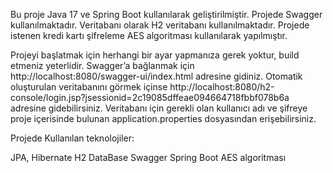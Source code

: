 Bu proje Java 17 ve Spring Boot kullanılarak geliştirilmiştir. Projede Swagger kullanılmaktadır. Veritabanı olarak H2 veritabanı kullanılmaktadır.  Projede istenen kredi kartı şifreleme AES algoritması kullanılarak yapılmıştır.

Projeyi başlatmak için herhangi bir ayar yapmanıza gerek yoktur, build etmeniz yeterlidir. Swagger’a bağlanmak için http://localhost:8080/swagger-ui/index.html adresine gidiniz. Otomatik oluşturulan veritabanını görmek içinse http://localhost:8080/h2-console/login.jsp?jsessionid=2c19085dffeae094664718fbbf078b6a adresine gidebilirsiniz. Veritabanı için gerekli olan kullanıcı adı ve şifreye proje içerisinde bulunan application.properties dosyasından erişebilirsiniz.

Projede Kullanılan teknolojiler:

JPA, Hibernate
H2 DataBase
Swagger
Spring Boot
AES algoritması



